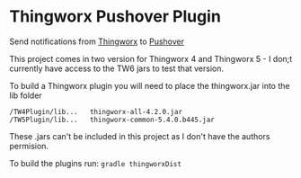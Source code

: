 #  Thingworx Pushover Plugin

Send notifications from [Thingworx](http://www.thingworx.com) to [Pushover](https://pushover.net/)

This project comes in two version for Thingworx 4 and Thingworx 5 - I don;t currently have access to the TW6 jars to test that version.

To build a Thingworx plugin you will need to place the thingworx.jar into the lib folder 

    /TW4Plugin/lib...	thingworx-all-4.2.0.jar
    /TW5Plugin/lib...	thingworx-common-5.4.0.b445.jar

These .jars can't be included in this project as I don't have the authors permision.

To build the plugins run: `gradle thingworxDist`  